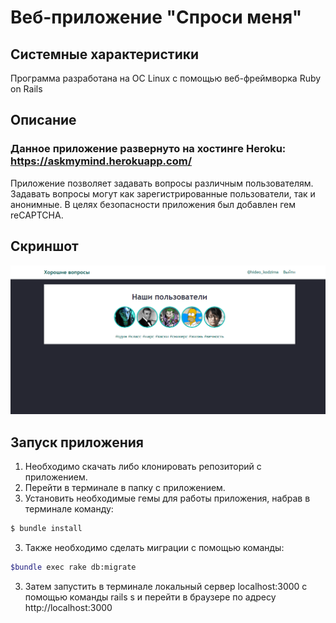 # Веб-приложение "Спроси меня"

## Системные характеристики
Программа разработана на ОС Linux с помощью веб-фреймворка Ruby on Rails

## Описание

### Данное приложение развернуто на хостинге Heroku: https://askmymind.herokuapp.com/

Приложение позволяет задавать вопросы различным пользователям. Задавать вопросы могут как зарегистрированные
пользователи, так и анонимные. В целях безопасности приложения был добавлен гем reCAPTCHA.

## Скриншот
![](https://github.com/LanaBanana89/askme/blob/master/app/assets/images/screenshot_app.png)

## Запуск приложения
1. Необходимо скачать либо клонировать репозиторий с приложением.
2. Перейти в терминале в папку с приложением.
2. Установить необходимые гемы для работы приложения, набрав в терминале команду:
```bash
$ bundle install
```
3. Также необходимо сделать миграции с помощью команды:
```bash
$bundle exec rake db:migrate
```

3. Затем запустить в терминале локальный сервер localhost:3000 с помощью команды rails s 
и перейти в браузере по адресу http://localhost:3000
